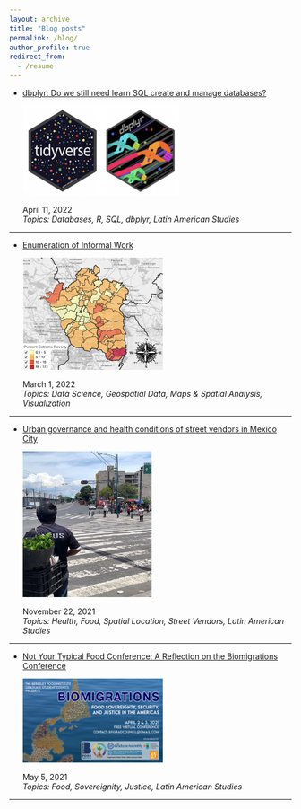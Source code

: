 ```yaml
---
layout: archive
title: "Blog posts"
permalink: /blog/
author_profile: true
redirect_from:
  - /resume
---
```


* [dbplyr: Do we still need learn SQL create and manage databases?](https://dlab.berkeley.edu/news/dbplyr-do-we-still-need-learn-sql-create-and-manage-databases)   
  
  <img src="https://github.com/ifarah/ifarah.github.io/blob/master/images/dbplyr.png" width="280" height="160">   
  
  April 11, 2022  
  *Topics: Databases, R, SQL, dbplyr, Latin American Studies*
  
---------

* [Enumeration of Informal Work](https://dlab.berkeley.edu/news/enumeration-informal-work)   
  
  <img src="https://github.com/ifarah/ifarah.github.io/blob/master/images/enumeration.png" width="250" height="200">   
 
  March 1, 2022  
  *Topics: Data Science, Geospatial Data, Maps & Spatial Analysis, Visualization*
  
---------

* [Urban governance and health conditions of street vendors in Mexico City](https://clas.berkeley.edu/publications/urban-governance-and-health-conditions-street-vendors-mexico-city)   
    
    <img src="https://github.com/ifarah/ifarah.github.io/blob/master/images/sv.png" width="230" height="260">   
    
  November 22, 2021  
  *Topics: Health, Food, Spatial Location, Street Vendors, Latin American Studies*

---------

* [Not Your Typical Food Conference: A Reflection on the Biomigrations Conference](https://clasberkeley.wpcomstaging.com/2021/05/05/not-your-typical-food-conference-a-reflection-on-the-biomigrations-conference/)   
    
    <img src="https://github.com/ifarah/ifarah.github.io/blob/master/images/biomigrations.png" width="250" height="150">   
    
  May 5, 2021  
  *Topics: Food, Sovereignity, Justice, Latin American Studies*
  
---------




